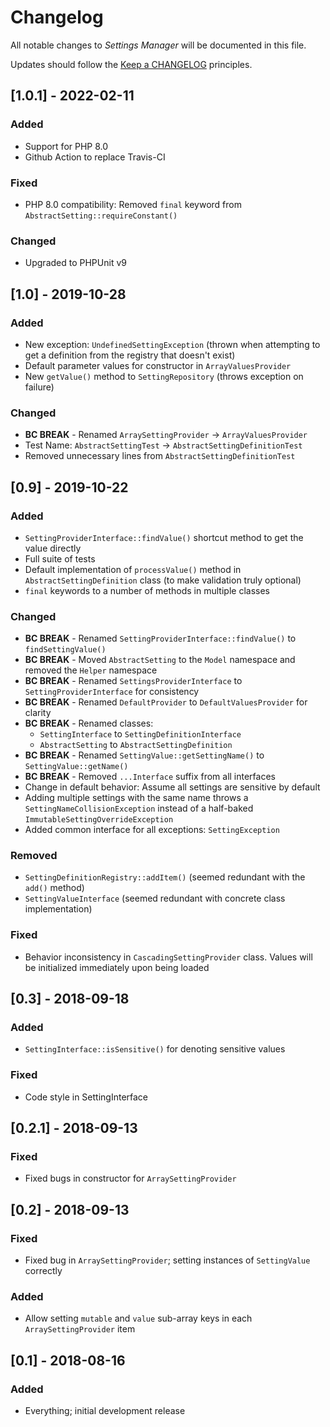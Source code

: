 # Changelog

All notable changes to *Settings Manager* will be documented in this file.

Updates should follow the [Keep a CHANGELOG](http://keepachangelog.com/) principles.

## [1.0.1] - 2022-02-11
### Added
- Support for PHP 8.0
- Github Action to replace Travis-CI
### Fixed
- PHP 8.0 compatibility: Removed `final` keyword from `AbstractSetting::requireConstant()`
### Changed
- Upgraded to PHPUnit v9

## [1.0] - 2019-10-28
### Added
- New exception: `UndefinedSettingException` (thrown when attempting to get a definition from the registry that doesn't exist)
- Default parameter values for constructor in `ArrayValuesProvider`
- New `getValue()` method to `SettingRepository` (throws exception on failure)
### Changed
- **BC BREAK** - Renamed `ArraySettingProvider` -> `ArrayValuesProvider`
- Test Name: `AbstractSettingTest` -> `AbstractSettingDefinitionTest`
- Removed unnecessary lines from `AbstractSettingDefinitionTest`

## [0.9] - 2019-10-22
### Added
- `SettingProviderInterface::findValue()` shortcut method to get the value directly
- Full suite of tests
- Default implementation of `processValue()` method in `AbstractSettingDefinition` class (to make validation truly optional)
- `final` keywords to a number of methods in multiple classes
### Changed
- **BC BREAK** - Renamed `SettingProviderInterface::findValue()` to `findSettingValue()` 
- **BC BREAK** - Moved `AbstractSetting` to the `Model` namespace and removed the `Helper` namespace
- **BC BREAK** - Renamed `SettingsProviderInterface` to `SettingProviderInterface` for consistency
- **BC BREAK** - Renamed `DefaultProvider` to `DefaultValuesProvider` for clarity
- **BC BREAK** - Renamed classes: 
    - `SettingInterface` to `SettingDefinitionInterface`
    - `AbstractSetting` to `AbstractSettingDefinition`
- **BC BREAK** - Renamed `SettingValue::getSettingName()` to `SettingValue::getName()`
- **BC BREAK** - Removed `...Interface` suffix from all interfaces
- Change in default behavior: Assume all settings are sensitive by default
- Adding multiple settings with the same name throws a `SettingNameCollisionException` instead of a half-baked
  `ImmutableSettingOverrideException`
- Added common interface for all exceptions: `SettingException`

### Removed
- `SettingDefinitionRegistry::addItem()` (seemed redundant with the `add()` method)
- `SettingValueInterface` (seemed redundant with concrete class implementation)

### Fixed
- Behavior inconsistency in `CascadingSettingProvider` class.  Values will be initialized immediately upon being
  loaded

## [0.3] - 2018-09-18
### Added
- `SettingInterface::isSensitive()` for denoting sensitive values
### Fixed
- Code style in SettingInterface

## [0.2.1] - 2018-09-13
### Fixed
- Fixed bugs in constructor for `ArraySettingProvider`

## [0.2] - 2018-09-13
### Fixed
- Fixed bug in `ArraySettingProvider`; setting instances of `SettingValue` correctly
### Added
- Allow setting `mutable` and `value` sub-array keys in each `ArraySettingProvider` item

## [0.1] - 2018-08-16 
### Added
- Everything; initial development release
